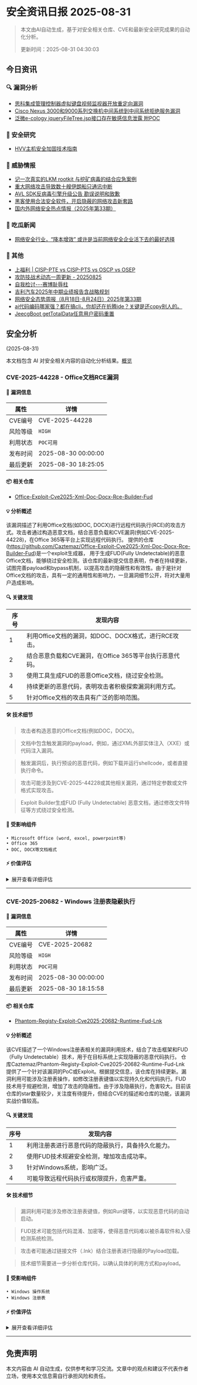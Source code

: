 
# 安全资讯日报 2025-08-31

> 本文由AI自动生成，基于对安全相关仓库、CVE和最新安全研究成果的自动化分析。
> 
> 更新时间：2025-08-31 04:30:03

<!-- more -->

## 今日资讯

### 🔍 漏洞分析

* [思科集成管理控制器虚拟键盘视频监视器开放重定向漏洞](https://mp.weixin.qq.com/s?__biz=MzA5MzU5MzQzMA==&mid=2652117878&idx=1&sn=a64fa285327a924bf48150e816debb66)
* [Cisco Nexus 3000和9000系列交换机中间系统到中间系统拒绝服务漏洞](https://mp.weixin.qq.com/s?__biz=MzA5MzU5MzQzMA==&mid=2652117878&idx=2&sn=e6250dfd15269c0bef2d5f6ea95a2848)
* [泛微e-cology jqueryFileTree.jsp接口存在敏感信息泄露 附POC](https://mp.weixin.qq.com/s?__biz=MzIxMjEzMDkyMA==&mid=2247489020&idx=1&sn=61d0ca7112e05cc88e863476535d8cc6)

### 🔬 安全研究

* [HVV主机安全加固技术指南](https://mp.weixin.qq.com/s?__biz=MzUzMDgwMjY1Mg==&mid=2247485846&idx=1&sn=b6a1506f604a94beae5055ab6e7bbf90)

### 🎯 威胁情报

* [记一次真实的LKM rootkit 与挖矿病毒的结合应急案例](https://mp.weixin.qq.com/s?__biz=MzU2NDY2OTU4Nw==&mid=2247523396&idx=1&sn=b5e652ad76004676eb2cce2a26a8ad6e)
* [重大网络攻击导致数十艘伊朗船只通讯中断](https://mp.weixin.qq.com/s?__biz=Mzg2NjY2MTI3Mg==&mid=2247501452&idx=2&sn=124db6743dfa0c047725abc3a05346ad)
* [AVL SDK反病毒引擎升级公告 勘误说明和致歉](https://mp.weixin.qq.com/s?__biz=Mzg5MTU3NTM0Nw==&mid=2247486061&idx=1&sn=ef57d977273de1a6e410ca3cafb2fccb)
* [黑客使用合法安全软件，开启隐蔽的网络攻击新套路](https://mp.weixin.qq.com/s?__biz=MzI3NzM5NDA0NA==&mid=2247491929&idx=1&sn=cc507c6131fb0dac364c1bfe8ae43412)
* [国内外网络安全热点情报（2025年第33期）](https://mp.weixin.qq.com/s?__biz=MzkzNjM4ODc3OQ==&mid=2247486009&idx=2&sn=fe58386d4f733b32a64aad4c8c8512b1)

### 🍉 吃瓜新闻

* [网络安全行业，“降本增效” 或许是当前网络安全企业活下去的最好选择](https://mp.weixin.qq.com/s?__biz=MzUzNjkxODE5MA==&mid=2247493466&idx=1&sn=c9a33d556613dce8e78fae0573e52030)

### 📌 其他

* [上福利 | CISP-PTE vs CISP-PTS vs OSCP vs OSEP](https://mp.weixin.qq.com/s?__biz=MzU4MjUxNjQ1Ng==&mid=2247524851&idx=1&sn=d00a0317083297894836da991006ea56)
* [攻防技战术动态一周更新 - 20250825](https://mp.weixin.qq.com/s?__biz=MzkzODc4NjE1OQ==&mid=2247484057&idx=1&sn=bf6b4d9d04d9ba00bf31f5c79a5f63e7)
* [自我检讨---赛博耻辱柱](https://mp.weixin.qq.com/s?__biz=MzkzMzczODA0OQ==&mid=2247484232&idx=1&sn=77db740b7a5e94d492a79d33a1b7cb84)
* [吉利汽车2025年中期业绩报告含战略规划](https://mp.weixin.qq.com/s?__biz=MzkyOTMwMDQ5MQ==&mid=2247520437&idx=1&sn=a32c64576249809d3c5184cdc92d64f8)
* [网络安全态势周报（8月18日-8月24日）2025年第33期](https://mp.weixin.qq.com/s?__biz=MzkzNjM4ODc3OQ==&mid=2247486009&idx=1&sn=144646866834a8b2394349d9bef38d31)
* [ai代码编码哪家强？都在搞cli，你却还在折腾ide？关键是还copy别人的。](https://mp.weixin.qq.com/s?__biz=MzU4NDY3MTk2NQ==&mid=2247491870&idx=1&sn=7f6de8d5d9e7991d035dec83686d6df8)
* [JeecgBoot getTotalData任意用户密码重置](https://mp.weixin.qq.com/s?__biz=MzkzNzMxODkzMw==&mid=2247486057&idx=1&sn=72e26c3582d4fe34f1bc4430429c59b5)

## 安全分析
(2025-08-31)

本文档包含 AI 对安全相关内容的自动化分析结果。[概览](https://blog.897010.xyz/c/today)


### CVE-2025-44228 - Office文档RCE漏洞

#### 📌 漏洞信息

| 属性 | 详情 |
|------|------|
| CVE编号 | CVE-2025-44228 |
| 风险等级 | `HIGH` |
| 利用状态 | `POC可用` |
| 发布时间 | 2025-08-30 00:00:00 |
| 最后更新 | 2025-08-30 18:25:05 |

#### 📦 相关仓库

- [Office-Exploit-Cve2025-Xml-Doc-Docx-Rce-Builder-Fud](https://github.com/Caztemaz/Office-Exploit-Cve2025-Xml-Doc-Docx-Rce-Builder-Fud)

#### 💡 分析概述

该漏洞描述了利用Office文档(如DOC, DOCX)进行远程代码执行(RCE)的攻击方式。攻击者通过构造恶意文档，结合恶意负载和CVE漏洞(例如CVE-2025-44228)，在Office 365等平台上实现远程代码执行。 提供的仓库(https://github.com/Caztemaz/Office-Exploit-Cve2025-Xml-Doc-Docx-Rce-Builder-Fud)是一个exploit生成器， 用于生成FUD(Fully Undetectable)的恶意Office文档，能够绕过安全检测。该仓库的最新提交信息表明，作者在持续更新，试图完善payload和bypass机制，以提高攻击的隐蔽性和有效性。由于是针对Office文档的攻击，具有一定的通用性和影响力，一旦漏洞细节公开，将对大量用户造成影响。

#### 🔍 关键发现

| 序号 | 发现内容 |
|------|----------|
| 1 | 利用Office文档的漏洞，如DOC、DOCX格式，进行RCE攻击。 |
| 2 | 结合恶意负载和CVE漏洞，在Office 365等平台执行恶意代码。 |
| 3 | 使用工具生成FUD的恶意Office文档，绕过安全检测。 |
| 4 | 持续更新的恶意代码，表明攻击者积极探索漏洞利用方式。 |
| 5 | 针对Office文档的攻击具有广泛的影响范围。 |

#### 🛠️ 技术细节

> 攻击者构造恶意的Office文档(例如DOC，DOCX)。

> 文档中包含触发漏洞的payload，例如，通过XML外部实体注入（XXE）或代码注入漏洞。

> 触发漏洞后，执行预设的恶意代码，例如下载并运行shellcode，或者直接执行命令。

> 攻击可能涉及到CVE-2025-44228或其他相关漏洞，通过特定参数或文件格式实现攻击。

> Exploit Builder生成FUD (Fully Undetectable) 恶意文档，通过修改文件特征等方式绕过安全检测。


#### 🎯 受影响组件

```
• Microsoft Office (word, excel, powerpoint等)
• Office 365
• DOC, DOCX等文档格式
```

#### ⚡ 价值评估

<details>
<summary>展开查看详细评估</summary>

该漏洞利用方式涉及广泛使用的Office文档，攻击面广。 利用难度较低，使用exploit builder可快速生成payload。结合FUD技术，绕过安全检测，威胁等级高，具有实际攻击价值。
</details>

---

### CVE-2025-20682 - Windows 注册表隐蔽执行

#### 📌 漏洞信息

| 属性 | 详情 |
|------|------|
| CVE编号 | CVE-2025-20682 |
| 风险等级 | `HIGH` |
| 利用状态 | `POC可用` |
| 发布时间 | 2025-08-30 00:00:00 |
| 最后更新 | 2025-08-30 18:15:58 |

#### 📦 相关仓库

- [Phantom-Registy-Exploit-Cve2025-20682-Runtime-Fud-Lnk](https://github.com/Caztemaz/Phantom-Registy-Exploit-Cve2025-20682-Runtime-Fud-Lnk)

#### 💡 分析概述

该CVE描述了一个Windows注册表相关的漏洞利用技术，结合了攻击框架和FUD（Fully Undetectable）技术，用于在目标系统上实现隐蔽的恶意代码执行。 仓库Caztemaz/Phantom-Registy-Exploit-Cve2025-20682-Runtime-Fud-Lnk 提供了一个针对该漏洞的PoC或Exploit。根据提交信息，该仓库在持续更新。漏洞利用可能涉及注册表操作，如修改注册表键值以实现持久化和代码执行。FUD技术用于规避检测，增加了攻击的隐蔽性。由于涉及隐蔽执行，危害较大。目前该仓库的star数量较少，关注度有待提升，但结合CVE的描述和仓库的功能，该漏洞实战价值较高。

#### 🔍 关键发现

| 序号 | 发现内容 |
|------|----------|
| 1 | 利用注册表进行恶意代码的隐蔽执行，具备持久化能力。 |
| 2 | 使用FUD技术规避安全检测，增加攻击成功率。 |
| 3 | 针对Windows系统，影响广泛。 |
| 4 | 可能导致远程代码执行或权限提升，危害严重。 |

#### 🛠️ 技术细节

> 漏洞利用可能涉及修改注册表键值，例如Run键等，以实现恶意代码的自动启动。

> FUD技术可能包括代码混淆、加密等，使得恶意代码难以被杀毒软件和入侵检测系统检测。

> 攻击者可能通过链接文件（.lnk）结合注册表进行隐蔽的Payload加载。

> 技术细节需要进一步分析仓库代码，以确认具体的利用方式和payload。


#### 🎯 受影响组件

```
• Windows 操作系统
• Windows 注册表
```

#### ⚡ 价值评估

<details>
<summary>展开查看详细评估</summary>

漏洞结合注册表持久化和FUD技术，提升了隐蔽性，潜在危害较高。虽然仓库关注度不高，但PoC/Exploit的存在增加了实战价值，且该漏洞影响范围广泛，值得关注。
</details>

---


## 免责声明
本文内容由 AI 自动生成，仅供参考和学习交流。文章中的观点和建议不代表作者立场，使用本文信息需自行承担风险和责任。
